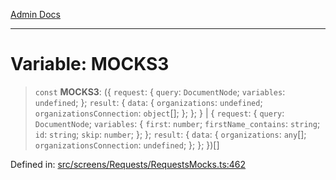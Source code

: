 [Admin Docs](/)

***

# Variable: MOCKS3

> `const` **MOCKS3**: (\{ `request`: \{ `query`: `DocumentNode`; `variables`: `undefined`; \}; `result`: \{ `data`: \{ `organizations`: `undefined`; `organizationsConnection`: `object`[]; \}; \}; \} \| \{ `request`: \{ `query`: `DocumentNode`; `variables`: \{ `first`: `number`; `firstName_contains`: `string`; `id`: `string`; `skip`: `number`; \}; \}; `result`: \{ `data`: \{ `organizations`: `any`[]; `organizationsConnection`: `undefined`; \}; \}; \})[]

Defined in: [src/screens/Requests/RequestsMocks.ts:462](https://github.com/abhassen44/talawa-admin/blob/285f7384c3d26b5028a286d84f89b85120d130a2/src/screens/Requests/RequestsMocks.ts#L462)
